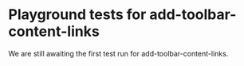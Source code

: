 # Playground tests for add-toolbar-content-links
We are still awaiting the first test run for add-toolbar-content-links.
